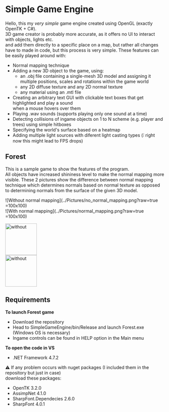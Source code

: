 Simple Game Engine
==============
Hello, this my *very simple* game engine created using OpenGL (exactly OpenTK + C#).  
3D game creator is probably more accurate, as it offers no UI to interact with objects, lights etc.  
and add them directly to a specific place on a map, but rather all changes have to made in code,
but this process is very simple.
These features can be easily played around with:  
- Normal mapping technique
- Adding a new 3D object to the game, using:
	- an .obj file containing a single-mesh 3D model and assigning it multiple positions, scales and rotations within the game world  
	- any 2D diffuse texture and any 2D normal texture  
	- any material using an .mtl file  
- Creating an arbitrary text GUI with clickable text boxes that get highlighted and play a sound  
  when a mouse hovers over them  
- Playing .wav sounds (supports playing only one sound at a time)
- Detecting collisions of ingame objects on 1 to N scheme (e.g. player and trees) using simple hitboxes
- Specifying the world's surface based on a heatmap
- Adding multiple light sources with diferent light casting types (:grey_exclamation: right now this might lead to FPS drops)

Forest 
--------------
This is a sample game to show the features of the program.  
All objects have increased shininess level to make the normal mapping
more visible. These 2 pictures show the difference between normal mapping technique which determines normals based on normal texture as opposed to
determining normals from the surface of the given 3D model.  

![Without normal mapping](../Pictures/no_normal_mapping.png?raw=true =100x100)  
![With normal mapping](../Pictures/normal_mapping.png?raw=true =100x100)  

<div class="row">
  <div class="column">
	<img src="../Pictures/no_normal_mapping.png?raw=true" alt="without" width="100" height="100">
	
  </div>
  <div class="column">
	<img src="../Pictures/normal_mapping.png?raw=true" alt="without" width="100" height="100">
	
  </div>
</div>

Requirements  
--------------
**To launch Forest game**  
 - Download the repository  
 - Head to SimpleGameEngine/bin/Release and launch Forest.exe (Windows OS is necessary)  
 - Ingame controls can be found in HELP option in the Main menu  
  
**To open the code in VS**  
 - .NET Framework 4.7.2

:warning: If any problem occurs with nuget packages (I included them in the repository but just in case)  
download these packages:
 - OpenTK 3.2.0
 - AssimpNet 4.1.0
 - SharpFont.Dependecies 2.6.0
 - SharpFont 4.0.1


